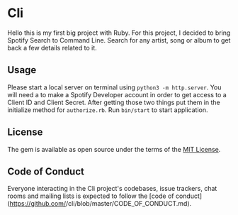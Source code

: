 # Cli

Hello this is my first big project with Ruby. For this project, I decided to bring Spotify Search to Command Line. Search for any artist, song or album to get back a few details related to it.

## Usage

Please start a local server on terminal using `python3 -m http.server`. You will need a to make a Spotify Developer account in order to get access to a Client ID and Client Secret. After getting those two things put them in the initialize method for `authorize.rb`. Run `bin/start` to start application.

## License

The gem is available as open source under the terms of the [MIT License](https://opensource.org/licenses/MIT).

## Code of Conduct

Everyone interacting in the Cli project's codebases, issue trackers, chat rooms and mailing lists is expected to follow the [code of conduct](https://github.com/<github username>/cli/blob/master/CODE_OF_CONDUCT.md).

